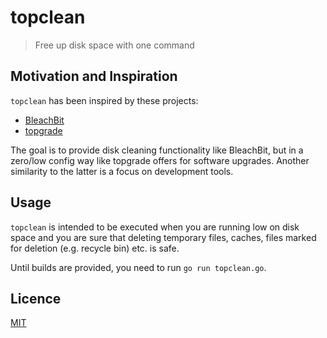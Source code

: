 # topclean
> Free up disk space with one command

## Motivation and Inspiration

`topclean` has been inspired by these projects:
- [BleachBit](https://github.com/bleachbit/bleachbit)
- [topgrade](https://github.com/r-darwish/topgrade)

The goal is to provide disk cleaning functionality like BleachBit, but in a zero/low config way like topgrade offers for software upgrades. Another similarity to the latter is a focus on development tools.

## Usage

`topclean` is intended to be executed when you are running low on disk space and you are sure that deleting temporary files, caches, files marked for deletion (e.g. recycle bin) etc. is safe.

Until builds are provided, you need to run `go run topclean.go`.

## Licence

[MIT](LICENCE)